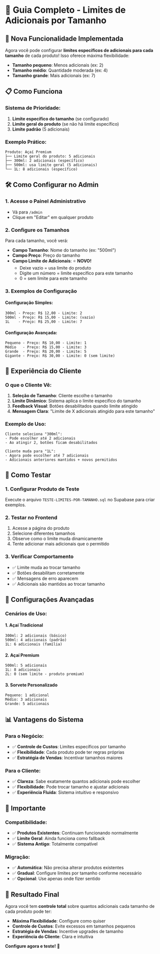 # 🎯 Guia Completo - Limites de Adicionais por Tamanho

## 🚀 **Nova Funcionalidade Implementada**

Agora você pode configurar **limites específicos de adicionais para cada tamanho** de cada produto! Isso oferece máxima flexibilidade:

- **Tamanho pequeno**: Menos adicionais (ex: 2)
- **Tamanho médio**: Quantidade moderada (ex: 4) 
- **Tamanho grande**: Mais adicionais (ex: 7)

## 📋 **Como Funciona**

### **Sistema de Prioridade:**
1. **Limite específico do tamanho** (se configurado)
2. **Limite geral do produto** (se não há limite específico)
3. **Limite padrão** (5 adicionais)

### **Exemplo Prático:**
```
Produto: Açaí Premium
├── Limite geral do produto: 5 adicionais
├── 300ml: 2 adicionais (específico)
├── 500ml: usa limite geral (5 adicionais)
└── 1L: 8 adicionais (específico)
```

## 🛠️ **Como Configurar no Admin**

### **1. Acesse o Painel Administrativo**
- Vá para `/admin`
- Clique em "Editar" em qualquer produto

### **2. Configure os Tamanhos**
Para cada tamanho, você verá:
- **Campo Tamanho**: Nome do tamanho (ex: "500ml")
- **Campo Preço**: Preço do tamanho
- **Campo Limite de Adicionais**: ⭐ **NOVO!**
  - Deixe vazio = usa limite do produto
  - Digite um número = limite específico para este tamanho
  - 0 = sem limite para este tamanho

### **3. Exemplos de Configuração**

#### **Configuração Simples:**
```
300ml - Preço: R$ 12,00 - Limite: 2
500ml - Preço: R$ 15,00 - Limite: (vazio)
1L    - Preço: R$ 25,00 - Limite: 7
```

#### **Configuração Avançada:**
```
Pequeno - Preço: R$ 10,00 - Limite: 1
Médio   - Preço: R$ 15,00 - Limite: 3  
Grande  - Preço: R$ 20,00 - Limite: 5
Gigante - Preço: R$ 30,00 - Limite: 0 (sem limite)
```

## 🎯 **Experiência do Cliente**

### **O que o Cliente Vê:**
1. **Seleção de Tamanho**: Cliente escolhe o tamanho
2. **Limite Dinâmico**: Sistema aplica o limite específico do tamanho
3. **Feedback Visual**: Botões desabilitados quando limite atingido
4. **Mensagem Clara**: "Limite de X adicionais atingido para este tamanho"

### **Exemplo de Uso:**
```
Cliente seleciona "300ml":
- Pode escolher até 2 adicionais
- Ao atingir 2, botões ficam desabilitados

Cliente muda para "1L":
- Agora pode escolher até 7 adicionais
- Adicionais anteriores mantidos + novos permitidos
```

## 🧪 **Como Testar**

### **1. Configurar Produto de Teste**
Execute o arquivo `TESTE-LIMITES-POR-TAMANHO.sql` no Supabase para criar exemplos.

### **2. Testar no Frontend**
1. Acesse a página do produto
2. Selecione diferentes tamanhos
3. Observe como o limite muda dinamicamente
4. Tente adicionar mais adicionais que o permitido

### **3. Verificar Comportamento**
- ✅ Limite muda ao trocar tamanho
- ✅ Botões desabilitam corretamente
- ✅ Mensagens de erro aparecem
- ✅ Adicionais são mantidos ao trocar tamanho

## 🔧 **Configurações Avançadas**

### **Cenários de Uso:**

#### **1. Açaí Tradicional**
```
300ml: 2 adicionais (básico)
500ml: 4 adicionais (padrão)
1L: 6 adicionais (família)
```

#### **2. Açaí Premium**
```
500ml: 5 adicionais
1L: 8 adicionais  
2L: 0 (sem limite - produto premium)
```

#### **3. Sorvete Personalizado**
```
Pequeno: 1 adicional
Médio: 3 adicionais
Grande: 5 adicionais
```

## 📊 **Vantagens do Sistema**

### **Para o Negócio:**
- ✅ **Controle de Custos**: Limites específicos por tamanho
- ✅ **Flexibilidade**: Cada produto pode ter regras próprias
- ✅ **Estratégia de Vendas**: Incentivar tamanhos maiores

### **Para o Cliente:**
- ✅ **Clareza**: Sabe exatamente quantos adicionais pode escolher
- ✅ **Flexibilidade**: Pode trocar tamanho e ajustar adicionais
- ✅ **Experiência Fluida**: Sistema intuitivo e responsivo

## 🚨 **Importante**

### **Compatibilidade:**
- ✅ **Produtos Existentes**: Continuam funcionando normalmente
- ✅ **Limite Geral**: Ainda funciona como fallback
- ✅ **Sistema Antigo**: Totalmente compatível

### **Migração:**
- ✅ **Automática**: Não precisa alterar produtos existentes
- ✅ **Gradual**: Configure limites por tamanho conforme necessário
- ✅ **Opcional**: Use apenas onde fizer sentido

## 🎉 **Resultado Final**

Agora você tem **controle total** sobre quantos adicionais cada tamanho de cada produto pode ter:

- **Máxima Flexibilidade**: Configure como quiser
- **Controle de Custos**: Evite excessos em tamanhos pequenos
- **Estratégia de Vendas**: Incentive upgrades de tamanho
- **Experiência do Cliente**: Clara e intuitiva

**Configure agora e teste!** 🚀 